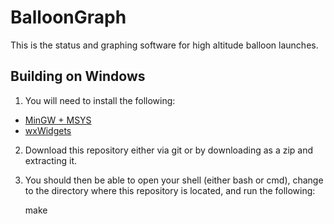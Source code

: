 # BalloonGraph

This is the status and graphing software for high altitude balloon launches.

## Building on Windows

1. You will need to install the following:
- [MinGW + MSYS](http://www.mingw.org/wiki/Getting_Started)
- [wxWidgets](http://wiki.wxwidgets.org/Downloading_and_installing_wxWidgets)

2. Download this repository either via git or by downloading as a zip and extracting it.

3. You should then be able to open your shell (either bash or cmd), change to the directory where this repository is located, and run the following:

    make